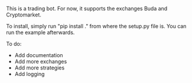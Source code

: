 This is a trading bot. For now, it supports the exchanges Buda and Cryptomarket. 

To install, simply run "pip install ." from where the setup.py file is. You can run the example afterwards.

To do:

* Add documentation
* Add more exchanges
* Add more strategies
* Add logging